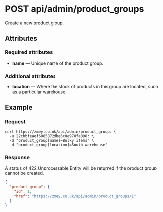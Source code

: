 # POST api/admin/product_groups

Create a new product group.

## Attributes

### Required attributes

* **name** — Unique name of the product group.

### Additional attributes

* **location** — Where the stock of products in this group are located, such as
a particular warehouse.

## Example

### Request

```
curl https://zmey.co.uk/api/admin/product_groups \
  -u 22cbbfeaef6085872dbe6c0e978fa098: \
  -d "product_group[name]=Bulky items" \
  -d "product_group[location]=South warehouse"
```

### Response

A status of 422 Unprocessable Entity will be returned if the product group
cannot be created.

```json
{
  "product_group": {
    "id": 1,
    "href": "https://zmey.co.uk/api/admin/product_groups/1"
  }
}
```
